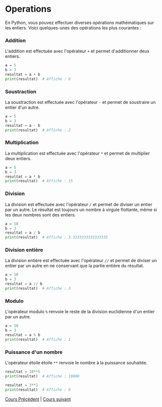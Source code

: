 # Operations

En Python, vous pouvez effectuer diverses opérations mathématiques sur les entiers. Voici quelques-unes des opérations les plus courantes :

### Addition

L'addition est effectuée avec l'opérateur ``+`` et permet d'additionner deux entiers.

```python
a = 5
b = 3
resultat = a + b
print(resultat)  # Affiche : 8
```

### Soustraction
La soustraction est effectuée avec l'opérateur ``-`` et permet de soustraire un entier d'un autre.

```python
a = 5
b = 3
resultat = a - b
print(resultat)  # Affiche : 2
```

### Multiplication
La multiplication est effectuée avec l'opérateur ``*`` et permet de multiplier deux entiers.

```python
a = 5
b = 3
resultat = a * b
print(resultat)  # Affiche : 15
```

### Division
La division est effectuée avec l'opérateur ``/`` et permet de diviser un entier par un autre. Le résultat est toujours un nombre à virgule flottante, même si les deux nombres sont des entiers.

```python
a = 10
b = 3
resultat = a / b
print(resultat)  # Affiche : 3.3333333333333335
```

### Division entière
La division entière est effectuée avec l'opérateur ``//`` et permet de diviser un entier par un autre en ne conservant que la partie entière du résultat.

```python
a = 10
b = 3
resultat = a // b
print(resultat)  # Affiche : 3
```

### Modulo
L'opérateur modulo ``%`` renvoie le reste de la division euclidienne d'un entier par un autre.

```python
a = 10
b = 3
resultat = a % b
print(resultat)  # Affiche : 1
```

### Puissance d'un nombre
L'opérateur étoile étoile ``**`` renvoie le nombre à la puissance souhaitée.

```python
resultat = 10**5
print(resultat)  # Affiche : 10000

resultat = 3**2
print(resultat)  # Affiche : 9
```

[Cours Précédent](../Cours/2_Déclarer%20des%20variables.md) | 
[Cours suivant](../Cours/4_Operations%20sur%20chaines.md)